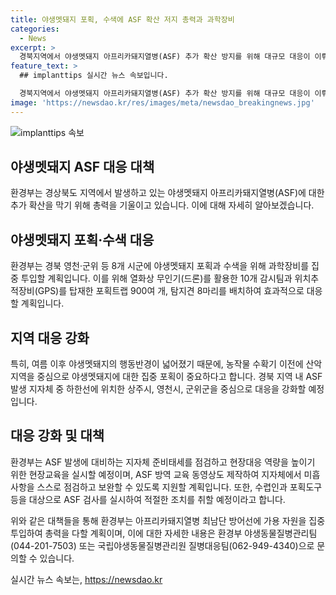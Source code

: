 ```yaml
---
title: 야생멧돼지 포획, 수색에 ASF 확산 저지 총력과 과학장비
categories:
  - News
excerpt: >
  경북지역에서 야생멧돼지 아프리카돼지열병(ASF) 추가 확산 방지를 위해 대규모 대응이 이뤄지고 있다. 야생멧돼지 포획과 수색을 위해 과학장비를 투입하며, GPS를 탑재한 포획트랩 900여 개를 배치하고 열화상 무인기(드론)를 활용한 10개 감시팀을 투입한다. ASF 발생에 대비해 경북 영천·군위 등 8개 시군을 중심으로 대응을 강화하고, 지자체와의 협력을 강화하며 방역 교육 및 현장교육도 실시할 예정이다. 환경부는 야생멧돼지 폐사체 발견 시 즉시 신고를 달라고 요청하고 있다.
feature_text: >
  ## implanttips 실시간 뉴스 속보입니다.

  경북지역에서 야생멧돼지 아프리카돼지열병(ASF) 추가 확산 방지를 위해 대규모 대응이 이뤄지고 있다. 야생멧돼지 포획과 수색을 위해 과학장비를 투입하며, GPS를 탑재한 포획트랩 900여 개를 배치하고 열화상 무인기(드론)를 활용한 10개 감시팀을 투입한다. ASF 발생에 대비해 경북 영천·군위 등 8개 시군을 중심으로 대응을 강화하고, 지자체와의 협력을 강화하며 방역 교육 및 현장교육도 실시할 예정이다. 환경부는 야생멧돼지 폐사체 발견 시 즉시 신고를 달라고 요청하고 있다.
image: 'https://newsdao.kr/res/images/meta/newsdao_breakingnews.jpg'
---
```


<p><img src="https://newsdao.kr/res/images/meta/newsdao_breakingnews.jpg" alt="implanttips 속보" /></p>

<h2>야생멧돼지 ASF 대응 대책</h2>

<p>환경부는 경상북도 지역에서 발생하고 있는 야생멧돼지 아프리카돼지열병(ASF)에 대한 추가 확산을 막기 위해 총력을 기울이고 있습니다. 이에 대해 자세히 알아보겠습니다.</p>

<h2>야생멧돼지 포획·수색 대응</h2>

<p>환경부는 경북 영천·군위 등 8개 시군에 야생멧돼지 포획과 수색을 위해 과학장비를 집중 투입할 계획입니다. 이를 위해 열화상 무인기(드론)를 활용한 10개 감시팀과 위치추적장비(GPS)를 탑재한 포획트랩 900여 개, 탐지견 8마리를 배치하여 효과적으로 대응할 계획입니다.</p>

<h2>지역 대응 강화</h2>

<p>특히, 여름 이후 야생멧돼지의 행동반경이 넓어졌기 때문에, 농작물 수확기 이전에 산악지역을 중심으로 야생멧돼지에 대한 집중 포획이 중요하다고 합니다. 경북 지역 내 ASF 발생 지자체 중 하한선에 위치한 상주시, 영천시, 군위군을 중심으로 대응을 강화할 예정입니다.</p>

<h2>대응 강화 및 대책</h2>

<p>환경부는 ASF 발생에 대비하는 지자체 준비태세를 점검하고 현장대응 역량을 높이기 위한 현장교육을 실시할 예정이며, ASF 방역 교육 동영상도 제작하여 지자체에서 미흡사항을 스스로 점검하고 보완할 수 있도록 지원할 계획입니다. 또한, 수렵인과 포획도구 등을 대상으로 ASF 검사를 실시하여 적절한 조치를 취할 예정이라고 합니다.</p>

<p>위와 같은 대책들을 통해 환경부는 아프리카돼지열병 최남단 방어선에 가용 자원을 집중 투입하여 총력을 다할 계획이며, 이에 대한 자세한 내용은 환경부 야생동물질병관리팀(044-201-7503) 또는 국립야생동물질병관리원 질병대응팀(062-949-4340)으로 문의할 수 있습니다.</p>
실시간 뉴스 속보는, <a href="https://newsdao.kr" rel="dofollow">https://newsdao.kr</a>


